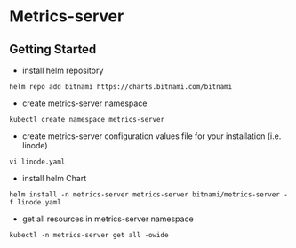 # Metrics-server

## Getting Started

* install helm repository
```
helm repo add bitnami https://charts.bitnami.com/bitnami
```

* create metrics-server namespace
```
kubectl create namespace metrics-server
```

* create metrics-server configuration values file for your installation (i.e. linode)
```
vi linode.yaml
```

* install helm Chart
```
helm install -n metrics-server metrics-server bitnami/metrics-server -f linode.yaml
```

* get all resources in metrics-server namespace
```
kubectl -n metrics-server get all -owide
```
